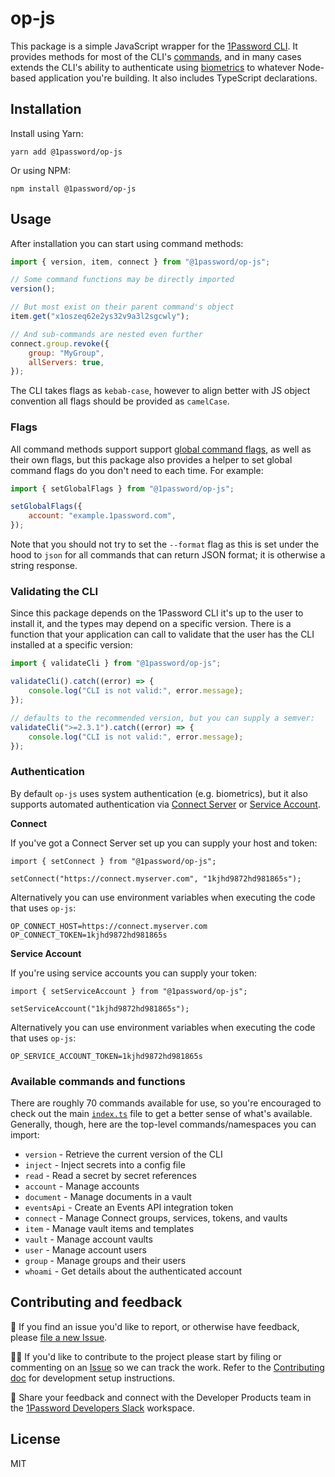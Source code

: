 # op-js

This package is a simple JavaScript wrapper for the [1Password CLI](https://developer.1password.com/docs/cli). It provides methods for most of the CLI's [commands](https://developer.1password.com/docs/cli/reference), and in many cases extends the CLI's ability to authenticate using [biometrics](https://developer.1password.com/docs/cli/about-biometric-unlock) to whatever Node-based application you're building. It also includes TypeScript declarations.

## Installation

Install using Yarn:

```shell
yarn add @1password/op-js
```

Or using NPM:

```shell
npm install @1password/op-js
```

## Usage

After installation you can start using command methods:

```js
import { version, item, connect } from "@1password/op-js";

// Some command functions may be directly imported
version();

// But most exist on their parent command's object
item.get("x1oszeq62e2ys32v9a3l2sgcwly");

// And sub-commands are nested even further
connect.group.revoke({
	group: "MyGroup",
	allServers: true,
});
```

The CLI takes flags as `kebab-case`, however to align better with JS object convention all flags should be provided as `camelCase`.

### Flags

All command methods support support [global command flags](https://developer.1password.com/docs/cli/reference#global-flags), as well as their own flags, but this package also provides a helper to set global command flags do you don't need to each time. For example:

```js
import { setGlobalFlags } from "@1password/op-js";

setGlobalFlags({
	account: "example.1password.com",
});
```

Note that you should not try to set the `--format` flag as this is set under the hood to `json` for all commands that can return JSON format; it is otherwise a string response.

### Validating the CLI

Since this package depends on the 1Password CLI it's up to the user to install it, and the types may depend on a specific version. There is a function that your application can call to validate that the user has the CLI installed at a specific version:

```js
import { validateCli } from "@1password/op-js";

validateCli().catch((error) => {
	console.log("CLI is not valid:", error.message);
});

// defaults to the recommended version, but you can supply a semver:
validateCli(">=2.3.1").catch((error) => {
	console.log("CLI is not valid:", error.message);
});
```

### Authentication

By default `op-js` uses system authentication (e.g. biometrics), but it also supports automated authentication via [Connect Server](https://developer.1password.com/docs/connect) or [Service Account](https://developer.1password.com/docs/service-accounts).

**Connect**

If you've got a Connect Server set up you can supply your host and token:

```
import { setConnect } from "@1password/op-js";

setConnect("https://connect.myserver.com", "1kjhd9872hd981865s");
```

Alternatively you can use environment variables when executing the code that uses `op-js`:

```
OP_CONNECT_HOST=https://connect.myserver.com
OP_CONNECT_TOKEN=1kjhd9872hd981865s
```

**Service Account**

If you're using service accounts you can supply your token:

```
import { setServiceAccount } from "@1password/op-js";

setServiceAccount("1kjhd9872hd981865s");
```

Alternatively you can use environment variables when executing the code that uses `op-js`:

```
OP_SERVICE_ACCOUNT_TOKEN=1kjhd9872hd981865s
```

### Available commands and functions

There are roughly 70 commands available for use, so you're encouraged to check out the main [`index.ts`](./src/index.ts) file to get a better sense of what's available. Generally, though, here are the top-level commands/namespaces you can import:

- `version` - Retrieve the current version of the CLI
- `inject` - Inject secrets into a config file
- `read` - Read a secret by secret references
- `account` - Manage accounts
- `document` - Manage documents in a vault
- `eventsApi` - Create an Events API integration token
- `connect` - Manage Connect groups, services, tokens, and vaults
- `item` - Manage vault items and templates
- `vault` - Manage account vaults
- `user` - Manage account users
- `group` - Manage groups and their users
- `whoami` - Get details about the authenticated account

## Contributing and feedback

🐛 If you find an issue you'd like to report, or otherwise have feedback, please [file a new Issue](https://github.com/1Password/op-js/issues/new).

🧑‍💻 If you'd like to contribute to the project please start by filing or commenting on an [Issue](https://github.com/1Password/op-js/issues) so we can track the work. Refer to the [Contributing doc](https://github.com/1Password/op-js/blob/main/CONTRIBUTING.md) for development setup instructions.

💬 Share your feedback and connect with the Developer Products team in the [1Password Developers Slack](https://developer.1password.com/joinslack) workspace.

## License

MIT
